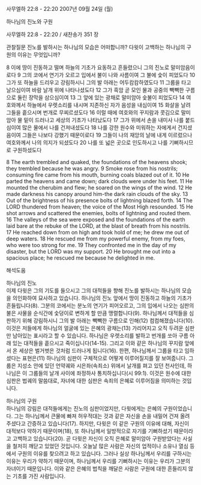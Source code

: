 사무엘하 22:8 - 22:20 
2007년 09월 24일 (월)

하나님의 진노와 구원



사무엘하 22:8 - 22:20 / 새찬송가 351 장


관찰질문
진노를 발하시는 하나님의 모습은 어떠합니까? 
다윗이 고백하는 하나님의 구원의 이유는 무엇입니까? 

8 이에 땅이 진동하고 떨며 하늘의 기초가 요동하고 흔들렸으니 그의 진노로 말미암음이로다 9 그의 코에서 연기가 오르고 입에서 불이 나와 사름이여 그 불에 숯이 피었도다 10 그가 또 하늘을 드리우고 강림하시니 그의 발 아래는 어두캄캄하였도다 11 그룹을 타고 날으심이여 바람 날개 위에 나타나셨도다 12 그가 흑암 곧 모인 물과 공중의 빽빽한 구름으로 둘린 장막을 삼으심이여 13 그 앞에 있는 광채로 말미암아 숯불이 피었도다 
14 여호와께서 하늘에서 우렛소리를 내시며 지존하신 자가 음성을 내심이여 15 화살을 날려 그들을 흩으시며 번개로 무찌르셨도다 16 이럴 때에 여호와의 꾸지람과 콧김으로 말미암아 물 밑이 드러나고 세상의 기초가 나타났도다 17 그가 위에서 손을 내미사 나를 붙드심이여 많은 물에서 나를 건져내셨도다 18 나를 강한 원수와 미워하는 자에게서 건지셨음이여 그들은 나보다 강했기 때문이로다 19 그들이 나의 재앙의 날에 내게 이르렀으나 여호와께서 나의 의지가 되셨도다 20 나를 또 넓은 곳으로 인도하시고 나를 기뻐하시므로 구원하셨도다  

8 The earth trembled and quaked, the foundations of the heavens shook; they trembled because he was angry. 9 Smoke rose from his nostrils; consuming fire came from his mouth, burning coals blazed out of it. 10 He parted the heavens and came down; dark clouds were under his feet. 
11 He mounted the cherubim and flew; he soared on the wings of the wind. 12 He made darkness his canopy around him-the dark rain clouds of the sky. 13 Out of the brightness of his presence bolts of lightning blazed forth. 14 The LORD thundered from heaven; the voice of the Most High resounded. 15 He shot arrows and scattered the enemies, bolts of lightning and routed them. 16 The valleys of the sea were exposed and the foundations of the earth laid bare at the rebuke of the LORD, at the blast of breath from his nostrils. 17 He reached down from on high and took hold of me; he drew me out of deep waters. 18 He rescued me from my powerful enemy, from my foes, who were too strong for me. 19 They confronted me in the day of my disaster, but the LORD was my support. 
20 He brought me out into a spacious place; he rescued me because he delighted in me.

해석도움





하나님의 진노  
이제 다윗은 그의 기도를 들으시고 그의 대적들을 향해 진노를 발하시는 하나님의 모습을 의인화하여 묘사하고 있습니다. 하나님의 진노 앞에서 땅이 진동하고 하늘의 기초가 흔들립니다(8). 그분의 코에서는 분노의 연기가 피어오르고, 그의 입에서 나오는 심판의 불은 사물을 순식간에 숯덩이로 변하게 할 만큼 맹렬합니다(9). 하나님께서 대적들을 심판하기 위해 강림하시니 그의 발 아래는 빽빽한 구름으로 인해(12) 컴컴해졌습니다(10). 이것은 저들에게 하나님의 얼굴에 있는 은혜의 광채는(13) 가리어지고 오직 두려운 심판만 남아있는 표시라고 할 수 있습니다. 하나님은 우렛소리를 발하고 번개를 쏘아 구름 아래 있는 대적들을 흩으시고 죽이십니다(14-15). 그리고 이와 같은 하나님의 꾸지람 앞에서 온 세상은 벌거벗은 것처럼 드러나게 됩니다(16). 한편, 하나님께서 그룹을 타고 임하셨다는 표현은(11) 하나님의 심판이 구체적으로 어떻게 이루어질지를 잘 보여줍니다. 그룹은 지성소 안에 있던 언약궤와 시은좌(속죄소) 위에서 날개를 펴고 있던 천사인데, 하나님은 이 그룹들의 날개 사이에 좌정하사 통치하십니다(시 99:1). 이것은 원수에 대한 심판은 법궤의 말씀대로, 자녀에 대한 심판은 속죄의 은혜로 이루어짐을 의미하는 것입니다.  

하나님의 구원  
하나님의 강림은 대적들에게는 진노의 심판이었지만, 다윗에게는 은혜의 구원이었습니다. 그는 하나님께서 큰물에 빠져 허우적대는 것과 같은 자신을 손을 내밀어 건져 올려 주셨다고 간증하고 있습니다(17). 하지만, 다윗은 이 같은 구원의 이유에 대해, 자신이 대적보다 약하기 때문이며(18), 또 하나님께서 일방적으로 자기를 기뻐하셨기 때문이라고 고백하고 있습니다(20). 곧 다윗은 자신이 오직 은혜로 말미암아 구원받았다는 사실을 철저히 깨닫고 있었던 것입니다. 오늘날 많은 사람은 자신의 업적이나 소유나 열심 등에서 구원의 이유를 찾으려고 하고 있습니다. 그러나 실상 하나님께서 우리를 구하시는 이유는 우리가 약하기 때문이며, 하나님께서 우리를 기뻐하시는 이유는 우리가 그분의 자녀이기 때문입니다. 이와 같은 은혜의 법칙을 깨달은 사람은 구원에 대한 흔들리지 않는 기초를 가진 사람입니다.